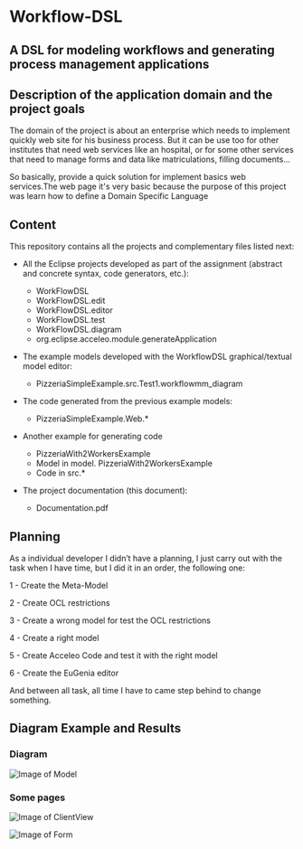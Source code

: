 # Workflow-DSL
## A DSL for modeling workflows and generating process management applications


## Description of the application domain and the project goals

The domain of the project is about an enterprise which needs to implement quickly web site for his business process. But it can be use too for other institutes that need web services like an hospital, or for some other services that need to manage forms and data like matriculations, filling documents...

So basically, provide a quick solution for implement basics web services.The web page it's very basic because the purpose of this project was learn how to define a Domain Specific Language


## Content
This repository contains all the projects and complementary files listed next:

- All the Eclipse projects developed as part of the assignment (abstract and concrete syntax, code generators, etc.):
	- WorkFlowDSL
	- WorkFlowDSL.edit
	- WorkFlowDSL.editor
	- WorkFlowDSL.test
	- WorkFlowDSL.diagram
	- org.eclipse.acceleo.module.generateApplication

- The example models developed with the WorkflowDSL graphical/textual model editor:
	- PizzeriaSimpleExample.src.Test1.workflowmm_diagram
		
- The code generated from the previous example models:
	- PizzeriaSimpleExample.Web.*

- Another example for generating code
	- PizzeriaWith2WorkersExample
	- Model in model. PizzeriaWith2WorkersExample
	- Code in src.*
		
- The project documentation (this document):
	- Documentation.pdf

## Planning
As a individual developer I didn’t have a planning, I just carry out with the task when I have time, but I did it in an order, the following one:

1 - Create the Meta-Model

2 - Create OCL restrictions

3 - Create a wrong model for test the OCL restrictions

4 - Create a right model

5 - Create Acceleo Code and test it with the right model

6 - Create the EuGenia editor


And between all task, all time I have to came step behind to change something.

## Diagram Example and Results

### Diagram


![Image of Model](https://github.com/JoseJuan98/MDE-for-Creating-a-Web-Page/tree/master/imgs/Diagram_Example.png)

### Some pages

![Image of ClientView](https://github.com/JoseJuan98/MDE-for-Creating-a-Web-Page/tree/master/imgs/Client.png)

![Image of Form](https://github.com/JoseJuan98/MDE-for-Creating-a-Web-Page/tree/master/imgs/form.png)
